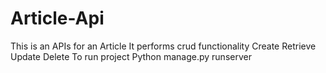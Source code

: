# Article-Api
This is an APIs for an Article
It performs crud functionality
Create
Retrieve
Update
Delete
To run project
Python manage.py runserver 
